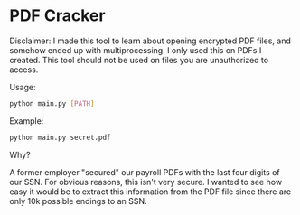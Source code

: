 # PDF Cracker

Disclaimer: I made this tool to learn about opening encrypted PDF files, and somehow ended up with multiprocessing. I only used this on PDFs I created. This tool should not be used on files you are unauthorized to access.

Usage:

```sh
python main.py [PATH]
```

Example:

```sh
python main.py secret.pdf
```

Why?

A former employer "secured" our payroll PDFs with the last four digits of our SSN. For obvious reasons, this isn't very secure. I wanted to see how easy it would be to extract this information from the PDF file since there are only 10k possible endings to an SSN.

